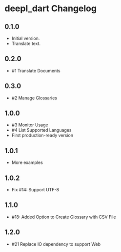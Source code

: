 # deepl_dart Changelog

## 0.1.0

- Initial version.
- Translate text.

## 0.2.0

- #1 Translate Documents

## 0.3.0

- #2 Manage Glossaries

## 1.0.0

- #3 Monitor Usage
- #4 List Supported Languages
- First production-ready version

## 1.0.1

- More examples

## 1.0.2

- Fix #14: Support UTF-8

## 1.1.0

- #18: Added Option to Create Glossary with CSV File

## 1.2.0

- #21 Replace IO dependency to support Web

